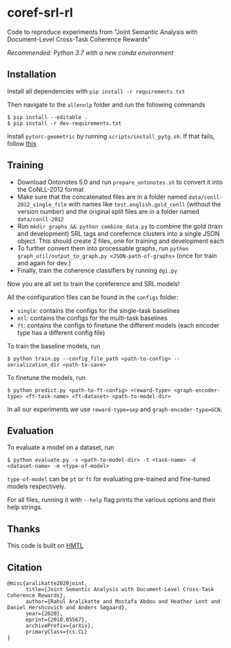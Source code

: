# coref-srl-rl

Code to reproduce experiments from "Joint Semantic Analysis with Document-Level Cross-Task Coherence Rewards"

*Recommended: Python 3.7 with a new conda environment*

## Installation

Install all dependencies with `pip install -r requirements.txt`

Then navigate to the `allennlp` folder and run the following commands
```
$ pip install --editable .
$ pip install -r dev-requirements.txt
```

Install `pytorc-geometric` by running `scripts/install_pytg.sh`. If that fails, follow [this](https://github.com/rusty1s/pytorch_geometric/issues/1001#issuecomment-598708757)

## Training

- Download Ontonotes 5.0 and run `prepare_ontonotes.sh` to convert it into the CoNLL-2012 format
- Make sure that the concatenated files are in a folder named `data/conll-2012_single_file` with names like `test.english.gold_conll` (without the version number) and the original split files are in a folder named `data/conll-2012`
- Run `mkdir graphs && python combine_data.py` to combine the gold (train and  development) SRL tags and corefernce clusters into a single JSON object. This should create 2 files, one for training and development each
- To further convert them into processable  graphs, run  `python graph_util/output_to_graph.py <JSON-path-of-graphs>` (once for train and again for dev.)
- Finally, train the coherence classifiers by running `dgi.py`

Now you are all set to train the coreference and SRL models!

All the configuration files can be found in the `configs` folder:
* `single`: contains the configs for the single-task baselines
* `mtl`: contains the configs for the multi-task baselines
* `ft`: contains the configs to finetune the different models (each encoder type has a different config file)

To train the baseline models, run
```
$ python train.py --config_file_path <path-to-config> --serialization_dir <path-to-save>
```

To finetune the models, run
```
$ python predict.py <path-to-ft-config> <reward-type> <graph-encoder-type> <ft-task-name> <ft-dataset> <path-to-model-dir>
```

In all our experiments we use `reward-type=sep` and `graph-encoder-type=GCN`.

## Evaluation

To evaluate a model on a dataset, run

```
$ python evaluate.py -s <path-to-model-dir> -t <task-name> -d <dataset-name> -m <type-of-model>
```

`type-of-model` can be `pt` or  `ft` for evaluating pre-trained and fine-tuned models respectively.

For all files, running it with `--help` flag prints the various options and their help strings.

## Thanks
This code is built on [HMTL](https://github.com/huggingface/hmtl)

## Citation
```
@misc{aralikatte2020joint,
      title={Joint Semantic Analysis with Document-Level Cross-Task Coherence Rewards}, 
      author={Rahul Aralikatte and Mostafa Abdou and Heather Lent and Daniel Hershcovich and Anders Søgaard},
      year={2020},
      eprint={2010.05567},
      archivePrefix={arXiv},
      primaryClass={cs.CL}
}
```